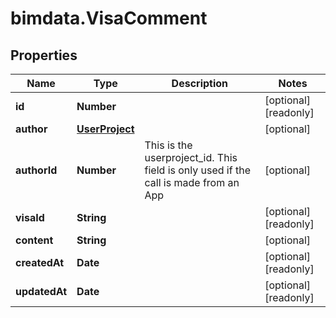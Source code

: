 # bimdata.VisaComment

## Properties

Name | Type | Description | Notes
------------ | ------------- | ------------- | -------------
**id** | **Number** |  | [optional] [readonly] 
**author** | [**UserProject**](UserProject.md) |  | [optional] 
**authorId** | **Number** | This is the userproject_id. This field is only used if the call is made from an App | [optional] 
**visaId** | **String** |  | [optional] [readonly] 
**content** | **String** |  | [optional] 
**createdAt** | **Date** |  | [optional] [readonly] 
**updatedAt** | **Date** |  | [optional] [readonly] 


